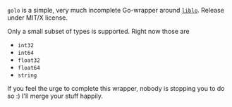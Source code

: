 `golo` is a simple, very much incomplete Go-wrapper around [`liblo`](http://liblo.sourceforge.net/). Release under MIT/X license.

Only a small subset of types is supported. Right now those are

* `int32`
* `int64`
* `float32`
* `float64`
* `string`

If you feel the urge to complete this wrapper, nobody is stopping you to do so :) I'll merge your stuff happily.


